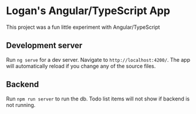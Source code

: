 # Logan's Angular/TypeScript App

This project was a fun little experiment with Angular/TypeScript
## Development server

Run `ng serve` for a dev server. Navigate to `http://localhost:4200/`. The app will automatically reload if you change any of the source files.

## Backend

Run `npm run server` to run the db. Todo list items will not show if backend is not running.
